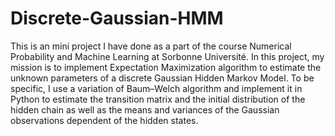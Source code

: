 # Discrete-Gaussian-HMM
This is an mini project I have done as a part of the course Numerical Probability and Machine Learning at Sorbonne Université. In this project, my mission is to implement Expectation Maximization algorithm to estimate the unknown parameters of a discrete Gaussian Hidden Markov Model. To be specific, I use a variation of Baum–Welch algorithm and implement it in Python to estimate the transition matrix and the initial distribution of the hidden chain as well as the means and variances of the Gaussian observations dependent of the hidden states.
